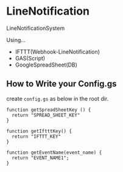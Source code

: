 # LineNotification

LineNotificationSystem

Using...

- IFTTT(Webhook-LineNotification) 
- GAS(Script)
- GoogleSpreadSheet(DB)

## How to Write your Config.gs

create `config.gs` as below in the root dir.

```
function getSpreadSheetKey () {
  return "SPREAD_SHEET_KEY"
}

function getIftttKey() {
  return "IFTTT_KEY"
}

function getEventName(event_name) {
  return "EVENT_NAME1";
}
```
